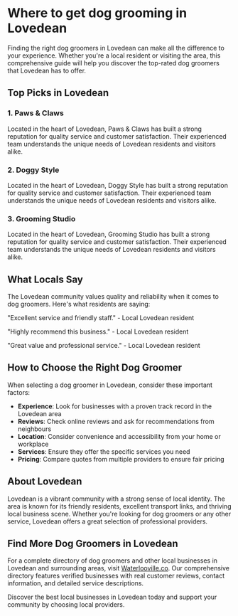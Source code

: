 # Where to get dog grooming in Lovedean

Finding the right dog groomers in Lovedean can make all the difference to your experience. Whether you're a local resident or visiting the area, this comprehensive guide will help you discover the top-rated dog groomers that Lovedean has to offer.

## Top Picks in Lovedean

### 1. Paws & Claws
Located in the heart of Lovedean, Paws & Claws has built a strong reputation for quality service and customer satisfaction. Their experienced team understands the unique needs of Lovedean residents and visitors alike.

### 2. Doggy Style
Located in the heart of Lovedean, Doggy Style has built a strong reputation for quality service and customer satisfaction. Their experienced team understands the unique needs of Lovedean residents and visitors alike.

### 3. Grooming Studio
Located in the heart of Lovedean, Grooming Studio has built a strong reputation for quality service and customer satisfaction. Their experienced team understands the unique needs of Lovedean residents and visitors alike.

## What Locals Say

The Lovedean community values quality and reliability when it comes to dog groomers. Here's what residents are saying:

"Excellent service and friendly staff." - Local Lovedean resident

"Highly recommend this business." - Local Lovedean resident

"Great value and professional service." - Local Lovedean resident

## How to Choose the Right Dog Groomer

When selecting a dog groomer in Lovedean, consider these important factors:

- **Experience**: Look for businesses with a proven track record in the Lovedean area
- **Reviews**: Check online reviews and ask for recommendations from neighbours
- **Location**: Consider convenience and accessibility from your home or workplace
- **Services**: Ensure they offer the specific services you need
- **Pricing**: Compare quotes from multiple providers to ensure fair pricing

## About Lovedean

Lovedean is a vibrant community with a strong sense of local identity. The area is known for its friendly residents, excellent transport links, and thriving local business scene. Whether you're looking for dog groomers or any other service, Lovedean offers a great selection of professional providers.

## Find More Dog Groomers in Lovedean

For a complete directory of dog groomers and other local businesses in Lovedean and surrounding areas, visit [Waterlooville.co](https://waterlooville.co). Our comprehensive directory features verified businesses with real customer reviews, contact information, and detailed service descriptions.

Discover the best local businesses in Lovedean today and support your community by choosing local providers.

